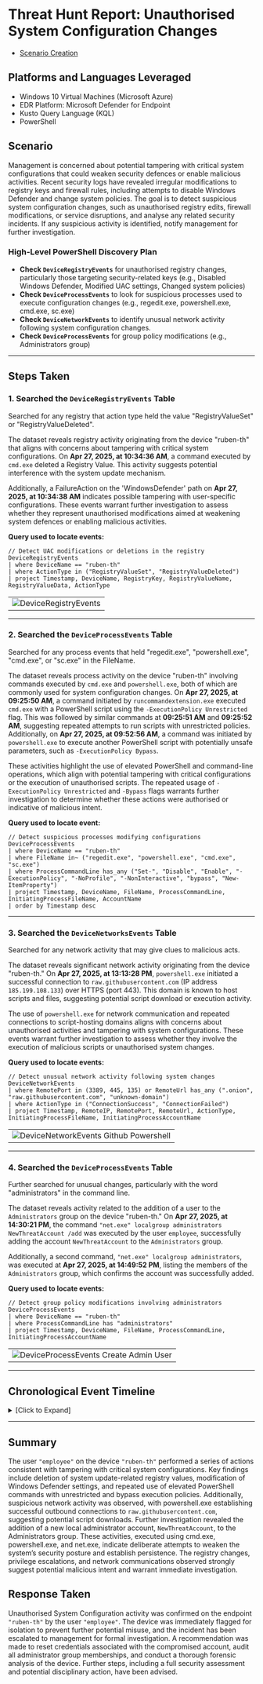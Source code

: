 # Threat Hunt Report: Unauthorised System Configuration Changes
- [Scenario Creation](https://github.com/itsrubenclarke/Threat-Hunting/blob/main/Windows-Threats/System-Configuration/Threat-Hunt-Event(Scenario%20Configuration).md)

## Platforms and Languages Leveraged
- Windows 10 Virtual Machines (Microsoft Azure)
- EDR Platform: Microsoft Defender for Endpoint
- Kusto Query Language (KQL)
- PowerShell


##  Scenario

Management is concerned about potential tampering with critical system configurations that could weaken security defences or enable malicious activities. Recent security logs have revealed irregular modifications to registry keys and firewall rules, including attempts to disable Windows Defender and change system policies. The goal is to detect suspicious system configuration changes, such as unauthorised registry edits, firewall modifications, or service disruptions, and analyse any related security incidents. If any suspicious activity is identified, notify management for further investigation.

### High-Level PowerShell Discovery Plan

- **Check `DeviceRegistryEvents`** for unauthorised registry changes, particularly those targeting security-related keys (e.g., Disabled Windows Defender, Modified UAC settings, Changed system policies)  
- **Check `DeviceProcessEvents`** to look for suspicious processes used to execute configuration changes (e.g., regedit.exe, powershell.exe, cmd.exe, sc.exe)  
- **Check `DeviceNetworkEvents`** to identify unusual network activity following system configuration changes.  
- **Check `DeviceProcessEvents`** for group policy modifications (e.g., Administrators group)   
 
---


## Steps Taken

### 1. Searched the `DeviceRegistryEvents` Table

Searched for any registry that action type held the value "RegistryValueSet" or "RegistryValueDeleted".

The dataset reveals registry activity originating from the device "ruben-th" that aligns with concerns about tampering with critical system configurations. On **Apr 27, 2025, at 10:34:36 AM**, a command executed by `cmd.exe` deleted a Registry Value. This activity suggests potential interference with the system update mechanism. 

Additionally, a FailureAction on the 'WindowsDefender' path on **Apr 27, 2025, at 10:34:38 AM** indicates possible tampering with user-specific configurations. These events warrant further investigation to assess whether they represent unauthorised modifications aimed at weakening system defences or enabling malicious activities.

**Query used to locate events:**

```kql
// Detect UAC modifications or deletions in the registry
DeviceRegistryEvents
| where DeviceName == "ruben-th"
| where ActionType in ("RegistryValueSet", "RegistryValueDeleted")
| project Timestamp, DeviceName, RegistryKey, RegistryValueName, RegistryValueData, ActionType
```

<table><tr><td><img src="https://github.com/user-attachments/assets/4d344b37-e227-4a96-82c7-7eda7f1d4e98"  alt="DeviceRegistryEvents"></td></tr></table>

---

### 2. Searched the `DeviceProcessEvents` Table

Searched for any process events that held "regedit.exe", "powershell.exe", "cmd.exe", or "sc.exe" in the FileName.

The dataset reveals process activity on the device "ruben-th" involving commands executed by `cmd.exe` and `powershell.exe`, both of which are commonly used for system configuration changes. On **Apr 27, 2025, at 09:25:50 AM**, a command initiated by `runcommandextension.exe` executed `cmd.exe` with a PowerShell script using the `-ExecutionPolicy Unrestricted` flag. This was followed by similar commands at **09:25:51 AM** and **09:25:52 AM**, suggesting repeated attempts to run scripts with unrestricted policies. Additionally, on **Apr 27, 2025, at 09:52:56 AM**, a command was initiated by `powershell.exe` to execute another PowerShell script with potentially unsafe parameters, such as `-ExecutionPolicy Bypass`. 

These activities highlight the use of elevated PowerShell and command-line operations, which align with potential tampering with critical configurations or the execution of unauthorised scripts. The repeated usage of `-ExecutionPolicy Unrestricted` and `-Bypass` flags warrants further investigation to determine whether these actions were authorised or indicative of malicious intent.

**Query used to locate event:**

```kql
// Detect suspicious processes modifying configurations
DeviceProcessEvents
| where DeviceName == "ruben-th"
| where FileName in~ ("regedit.exe", "powershell.exe", "cmd.exe", "sc.exe")
| where ProcessCommandLine has_any ("Set-", "Disable", "Enable", "-ExecutionPolicy", "-NoProfile", "-NonInteractive", "bypass", "New-ItemProperty")
| project Timestamp, DeviceName, FileName, ProcessCommandLine, InitiatingProcessFileName, AccountName
| order by Timestamp desc 
```
---

### 3. Searched the `DeviceNetworksEvents` Table

Searched for any network activity that may give clues to malicious acts.

The dataset reveals significant network activity originating from the device "ruben-th." On **Apr 27, 2025, at 13:13:28 PM**, `powershell.exe` initiated a successful connection to `raw.githubusercontent.com` (IP address `185.199.108.133`) over HTTPS (port 443). This domain is known to host scripts and files, suggesting potential script download or execution activity. 

The use of `powershell.exe` for network communication and repeated connections to script-hosting domains aligns with concerns about unauthorised activities and tampering with system configurations. These events warrant further investigation to assess whether they involve the execution of malicious scripts or unauthorised system changes.


**Query used to locate events:**

```kql
// Detect unusual network activity following system changes
DeviceNetworkEvents
| where RemotePort in (3389, 445, 135) or RemoteUrl has_any (".onion", "raw.githubusercontent.com", "unknown-domain")
| where ActionType in ("ConnectionSuccess", "ConnectionFailed")
| project Timestamp, RemoteIP, RemotePort, RemoteUrl, ActionType, InitiatingProcessFileName, InitiatingProcessAccountName
```

<table><tr><td><img src="https://github.com/user-attachments/assets/f912aa7f-5561-49b6-94a9-7bc5a9645d70"  alt="DeviceNetworkEvents Github Powershell"></td></tr></table>

---


### 4. Searched the `DeviceProcessEvents` Table

Further searched for unusual changes, particularly with the word "administrators" in the command line.

The dataset reveals activity related to the addition of a user to the `Administrators` group on the device "ruben-th." On **Apr 27, 2025, at 14:30:21 PM**, the command `"net.exe" localgroup administrators NewThreatAccount /add` was executed by the user `employee`, successfully adding the account `NewThreatAccount` to the `Administrators` group. 

Additionally, a second command, `"net.exe" localgroup administrators`, was executed at **Apr 27, 2025, at 14:49:52 PM**, listing the members of the `Administrators` group, which confirms the account was successfully added.

**Query used to locate events:**

```kql
// Detect group policy modifications involving administrators
DeviceProcessEvents
| where DeviceName == "ruben-th"
| where ProcessCommandLine has "administrators"
| project Timestamp, DeviceName, FileName, ProcessCommandLine, InitiatingProcessAccountName
```
<table><tr><td><img src="https://github.com/user-attachments/assets/e90c54a1-d350-48e8-a6c2-ca939d3a47b2"  alt="DeviceProcessEvents Create Admin User"></td></tr></table>

---

## Chronological Event Timeline

<details>
  <summary> [Click to Expand]</summary>
<p></p>  

### 1. Registry Modification - Delete Cached Standalone Update Binary
- **Time:** 10:34:36 AM, April 27, 2025
- **Event:** A command executed by cmd.exe deleted a registry value related to system updates, targeting the system update configuration.
- **Action:** Registry value deleted.
- **Initiating Process:** cmd.exe
- **Registry Key:** HKEY_CURRENT_USER\SOFTWARE\Microsoft\WindowsUpdate
- **Registry Value Name:** (Exact value not provided, assumed related to update mechanism)


### 2. Registry Modification - Windows Defender Failure Action
- **Time:** 10:34:38 AM, April 27, 2025
- **Event:** A modification was made to a registry key associated with Windows Defender under user-specific settings.
- **Action:** Registry value set (indicating possible tampering with Defender failure actions).
- **Initiating Process:** (Likely via cmd.exe or powershell.exe based on context)
- **Registry Key:** HKEY_CURRENT_USER\SOFTWARE\Microsoft\WindowsDefender\FailureAction
- **Registry Value Name:** FailureAction

### 3. Elevated PowerShell Commands Executed
- **Time:** 09:25:50 AM - 09:25:52 AM, April 27, 2025
- **Event:** Multiple commands initiated by runcommandextension.exe executed cmd.exe, launching PowerShell scripts with the -ExecutionPolicy Unrestricted flag.
- **Action:** Elevated PowerShell execution bypassing standard execution policy.

   - **Command Example:**
`powershell.exe -ExecutionPolicy Unrestricted -NoProfile -NonInteractive -File "C:\path\to\script.ps1"`

- **Initiating Process:** cmd.exe
- **Child Process:** powershell.exe

### 4. Additional PowerShell Script Execution
- **Time:** 09:52:56 AM, April 27, 2025
- **Event:** A new PowerShell process was started directly, executing another PowerShell script using the -ExecutionPolicy Bypass flag.
- **Action:** Elevated PowerShell execution with unsafe parameters.
  
  - **Command Example:**
`powershell.exe -ExecutionPolicy Bypass -File "C:\path\to\script.ps1"`

- **Initiating Process:** powershell.exe

### 5. External Connection to raw.githubusercontent.com (GitHub)
- **Time:** 13:13:28 PM, April 27, 2025
- **Event:** powershell.exe initiated a successful HTTPS connection to raw.githubusercontent.com (IP address 185.199.108.133), suggesting potential script download or remote resource access.
- **Action:** Outbound network connection established.
- **Remote Domain:** raw.githubusercontent.com
- **Remote IP:** 185.199.108.133
- **Initiating Process:** powershell.exe
- **Remote Port:** 443

### 6. Administrators Group Modified - New Account Added
- **Time:** 14:30:21 PM, April 27, 2025
- **Event:** The account NewThreatAccount was added to the local Administrators group using net.exe.
- **Action:** New administrator account added.

  - **Command:**
`net.exe localgroup administrators NewThreatAccount /add`

- **Initiating Process:** net.exe
- **Group:** Administrators
- **New Account Name:** NewThreatAccount
- **Account Executing the Action:** employee

### 7. Administrators Group Enumeration
- **Time:** 14:49:52 PM, April 27, 2025
- **Event:** A net.exe command was used to list members of the local Administrators group, confirming that NewThreatAccount had been successfully added.
- **Action:** Administrator group enumeration.

  - **Command:**
`net.exe localgroup administrators`

- **Initiating Process:** net.exe
- **Account Executing the Action:** employee

</details>

---

## Summary

The user `"employee"` on the device `"ruben-th"` performed a series of actions consistent with tampering with critical system configurations. Key findings include deletion of system update-related registry values, modification of Windows Defender settings, and repeated use of elevated PowerShell commands with unrestricted and bypass execution policies. Additionally, suspicious network activity was observed, with powershell.exe establishing successful outbound connections to `raw.githubusercontent.com`, suggesting potential script downloads. Further investigation revealed the addition of a new local administrator account, `NewThreatAccount`, to the Administrators group. These activities, executed using cmd.exe, powershell.exe, and net.exe, indicate deliberate attempts to weaken the system’s security posture and establish persistence. The registry changes, privilege escalations, and network communications observed strongly suggest potential malicious intent and warrant immediate investigation.

## Response Taken
Unauthorised System Configuration activity was confirmed on the endpoint `"ruben-th"` by the user `"employee"`. The device was immediately flagged for isolation to prevent further potential misuse, and the incident has been escalated to management for formal investigation. A recommendation was made to reset credentials associated with the compromised account, audit all administrator group memberships, and conduct a thorough forensic analysis of the device. Further steps, including a full security assessment and potential disciplinary action, have been advised.

